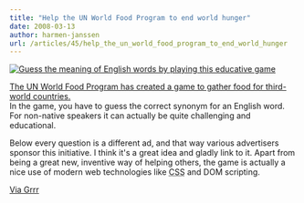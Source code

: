 ```yaml
---
title: "Help the UN World Food Program to end world hunger"
date: 2008-03-13
author: harmen-janssen
url: /articles/45/help_the_un_world_food_program_to_end_world_hunger
---
```


<a href="http://freerice.com"><img src="https://www.whatstyle.net/examples/fleelice.gif" alt="Guess the meaning of English words by playing this educative game"></a>

<p>
<a href="http://freerice.com">The UN World Food Program has created a game to gather food for third-world countries.</a><br>
In the game, you have to guess the correct synonym for an English word. For non-native speakers it can actually be quite challenging and educational.
</p>
<p>
Below every question is a different ad, and that way various advertisers sponsor this initiative. I think it's a great idea and gladly link to it. Apart from being a great new, inventive way of helping others, the game is actually a nice use of modern web technologies like <abbr title="Cascading Style Sheets">CSS</abbr> and DOM scripting.</p>
<p><a href="http://www.grrr.nl/blog/2008/03/11/flee-lice/" hreflang="nl">Via Grrr</a></p>
